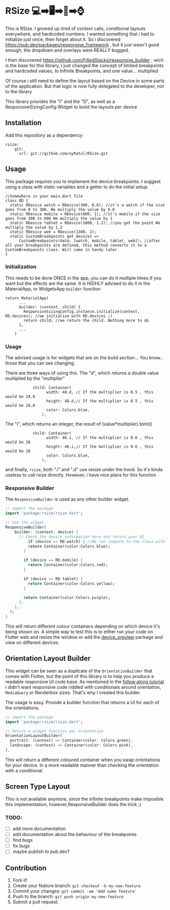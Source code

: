 # RSize 💻➡️🖥➡️📱➡️⌚️

This is RSize. I growed up tired of context calls, conditional layouts everywhere, and hardcoded numbers. I wanted something that i had to initialize just once, then forget about it. So i discovered  https://pub.dev/packages/responsive_framework , but it just wasn't good enough, the dropdown and overlays were REALLY bugged.

I then discovered https://github.com/FilledStacks/responsive_builder , wich is the base for this library, i just changed the concept of limited breakpoints and hardcoded values, to Infinite Breakpoints, and one value... multiplied


Of course i still need to define the layout based on the Device in some parts of the application. But that logic is now fully delegated to the developer, not to the library

This library provides the "I" and the "D", as well as a ResponsiveSizingConfig Widget to build the layouts per device



## Installation

Add this repository as a dependency

```
rsize: 
    git: 
      url: git://github.com/ayRatul/RSize.git
```

## Usage

This package requires you to implement the device breakpoints. I suggest using a class with static variables and a getter to do the initial setup.

```
//Somewhere in your main.dart file
class RD {
  static RDevice watch = RDevice(300, 0.8); //it's a watch if the size goes from 0 to 300. We multiply the value by 0.8
  static RDevice mobile = RDevice(600, 1); //it's mobile if the size goes from 300 to 600 We multiply the value by 1
  static RDevice tablet = RDevice(1000, 1.2); //you get the point We multiply the value by 1.2
  static RDevice web = RDevice(1300, 2);
  static CustomBreakpoints get devices =>
      CustomBreakpoints(data: [watch, mobile, tablet, web]); //after all your breakpoints are defined, this method converts it to a CustomBreakpoints class. Will come in handy later
}
```

### Initialization

This needs to be done ONCE in the app, you can do it multiple times if you want but the effects are the same. It is HIGHLY advised to do it in the MaterialApp, or WidgetsApp `builder` function

```
return MaterialApp(
      ...
      builder: (context, child) {
        ResponsiveSizingConfig.instance.initialize(context, RD.devices); //we initialize with RD.devices ;)
        return child; //we return the child. Nothing more to do
      },
      ...
    )

```

### Usage

The advised usage is for widgets that are on the build section... You know.. those that you can see changing.

There are three ways of using this.
The "d", which returns a double value multiplied by the "multiplier"

```
            child: Container(
                  width: 48.d, // If the multiplier is 0.5 , this would be 24.0
                  height: 48.d,// If the multiplier is 0.5 , this would be 24.0
                  color: Colors.blue,
                ),
```

The "i", which returns an integer, the result of (value*multiplier).toInt()

```
            child: Container(
                  width: 46.i, // If the multiplier is 0.6 , this would be 28
                  height: 46.i,// If the multiplier is 0.6 , this would be 28
                  color: Colors.blue,
                ),
```

and finally, `rsize`, both ".i" and ".d" use resize under the hood. So it's kinda useless to call rsize directly. However, i have nice plans for this function


### Responsive Builder

The `ResponsiveBuilder` is used as any other builder widget.

```dart
// import the package
import 'package:rsize/rsize.dart';

// Use the widget
ResponsiveBuilder(
    builder: (context, device) {
      // Check the device information here and return your UI
          if (device == RD.watch) { //We can compare to the class with static variables
          return Container(color:Colors.blue);
        }

        if (device == RD.mobile) {
          return Container(color:Colors.red);
        }

        if (device == RD.tablet) {
          return Container(color:Colors.yellow);
        }

        return Container(color:Colors.purple);
      },
    },
  );
}
```

This will return different colour containers depending on which device it's being shown on. A simple way to test this is to either run your code on Flutter web and resize the window or add the [device_preview](https://pub.dev/packages/device_preview) package and view on different devices.

## Orientation Layout Builder

This widget can be seen as a duplicate of the `OrientationBuilder` that comes with Flutter, but the point of this library is to help you produce a readable responsive UI code base. As mentioned in the [follow along tutorial](https://youtu.be/udsysUj-X4w) I didn't want responsive code riddled with conditionals around orientation, `MediaQuery` or Renderbox sizes. That's why I created this builder.

The usage is easy. Provide a builder function that returns a UI for each of the orientations.

```dart
// import the package
import 'package:rsize/rsize.dart';

// Return a widget function per orientation
OrientationLayoutBuilder(
  portrait: (context) => Container(color: Colors.green),
  landscape: (context) => Container(color: Colors.pink),
),
```

This will return a different coloured container when you swap orientations for your device. In a more readable manner than checking the orientation with a conditional.

## Screen Type Layout

This is not available anymore, since the infinite breakpoints make imposible this implementation, however,ResponsiveBuilder does the trick ;)

### TODO:
- [ ] add more documentation
- [ ] add documentation about the behaviour of the breakpoints
- [ ] find bugs
- [ ] fix bugs
- [ ] maybe publish to pub.dev?

## Contribution

1. Fork it!
2. Create your feature branch: `git checkout -b my-new-feature`
3. Commit your changes: `git commit -am 'Add some feature'`
4. Push to the branch: `git push origin my-new-feature`
5. Submit a pull request.
